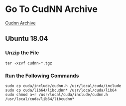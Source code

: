 # Go To CudNN Archive
[Cudnn Archive](https://developer.nvidia.com/rdp/cudnn-archive)
## Ubuntu 18.04

### Unzip the File
```console
tar -xzvf cudnn-*.tgz
```
### Run the Following Commands
```console
sudo cp cuda/include/cudnn.h /usr/local/cuda/include
sudo cp cuda/lib64/libcudnn* /usr/local/cuda/lib64
sudo chmod a+r /usr/local/cuda/include/cudnn.h /usr/local/cuda/lib64/libcudnn*
```
